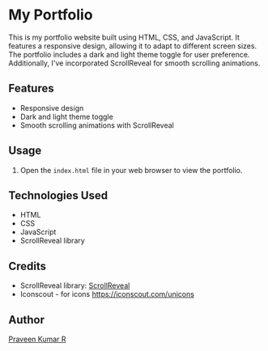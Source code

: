 # My Portfolio

This is my portfolio website built using HTML, CSS, and JavaScript. It features a responsive design, allowing it to adapt to different screen sizes. The portfolio includes a dark and light theme toggle for user preference. Additionally, I've incorporated ScrollReveal for smooth scrolling animations.

## Features

- Responsive design
- Dark and light theme toggle
- Smooth scrolling animations with ScrollReveal

## Usage

1. Open the `index.html` file in your web browser to view the portfolio.

## Technologies Used

- HTML
- CSS
- JavaScript
- ScrollReveal library

## Credits

- ScrollReveal library: [ScrollReveal](https://scrollrevealjs.org/)
- Iconscout - for icons https://iconscout.com/unicons

## Author

[Praveen Kumar R](https://github.com/Praveen5077/Portfolio-main)
